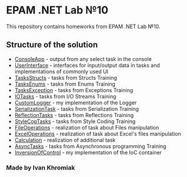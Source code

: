 # EPAM .NET Lab №10
This repository contains homeworks from EPAM .NET Lab №10.
## Structure of the solution
* [ConsoleApp](ConsoleApp) - output from any select task in the console
* [UserInterface](UserInterface) - interfaces for input/output data in tasks and implementations of commonly used UI
* [TasksStructs](TasksStructs) - tasks from Structs Training
* [TasksEnums](TasksEnums) - tasks from Enums Training
* [TasksException](TasksException) - tasks from Exceptions Training
* [IOTasks](IOTasks) - tasks from I/O Streams Training
* [CustomLogger](CustomLogger) - my implementation of the Logger
* [SerializationTask](SerializationTask) - tasks from Serialization Training
* [ReflectionTasks](ReflectionTasks) - tasks from Reflections Training
* [StyleCopTasks](StyleCopTasks) - tasks from Style Coding Training
* [FileOperations](FileOperations) - realization of task about Files manipulation
* [ExcelOperations](ExcelOperations) - realization of task about Excel's files manipulation
* [Calculation](Calculation) - realization of additional task
* [AsyncTasks](AsyncTasks) - tasks from Asynchronous programming Training
* [InversionOfControl](InversionOfControl) - my implementation of the IoC container

### Made by Ivan Khromiak
